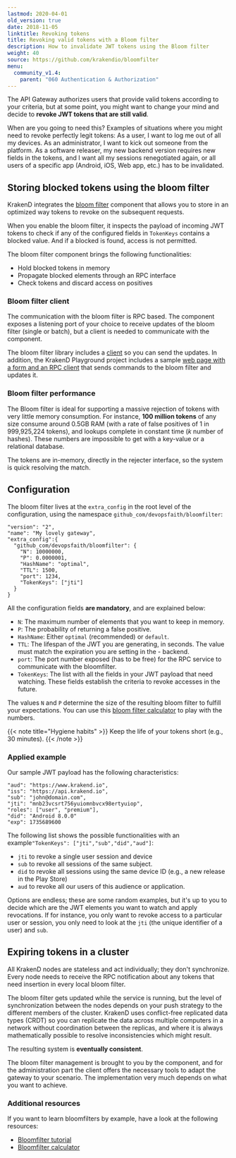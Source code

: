 ```yaml
---
lastmod: 2020-04-01
old_version: true
date: 2018-11-05
linktitle: Revoking tokens
title: Revoking valid tokens with a Bloom filter
description: How to invalidate JWT tokens using the Bloom filter
weight: 40
source: https://github.com/krakendio/bloomfilter
menu:
  community_v1.4:
    parent: "060 Authentication & Authorization"
---
```

The API Gateway authorizes users that provide valid tokens according to your criteria, but at some point, you might want to change your mind and decide to **revoke JWT tokens that are still valid**.

When are you going to need this? Examples of situations where you might need to revoke perfectly legit tokens:
As a user, I want to log me out of all my devices.
As an administrator, I want to kick out someone from the platform.
As a software releaser, my new backend version requires new fields in the tokens, and I want all my sessions renegotiated again, or all users of a specific app (Android, iOS, Web app, etc.) has to be invalidated.

## Storing blocked tokens using the bloom filter
KrakenD integrates the [bloom filter](https://github.com/krakendio/bloomfilter) component that allows you to store in an optimized way tokens to revoke on the subsequent requests.

When you enable the bloom filter, it inspects the payload of incoming JWT tokens to check if any of the configured fields in `TokenKeys` contains a blocked value. And if a blocked is found, access is not permitted.

The bloom filter component brings the following functionalities:

- Hold blocked tokens in memory
- Propagate blocked elements through an RPC interface
- Check tokens and discard access on positives

### Bloom filter client
The communication with the bloom filter is RPC based. The component exposes a listening port of your choice to receive updates of the bloom filter (single or batch), but a client is needed to communicate with the component.

The bloom filter library includes a [client](https://github.com/krakendio/bloomfilter/tree/master/cmd/client) so you can send the updates. In addition, the KrakenD Playground project includes a sample [web page with a form and an RPC client](https://github.com/krakendio/playground-community/tree/master/jwt-revoker) that sends commands to the bloom filter and updates it.

### Bloom filter performance
The Bloom filter is ideal for supporting a massive rejection of tokens with very little memory consumption. For instance, **100 million tokens** of any size consume around 0.5GB RAM (with a rate of false positives of 1 in 999,925,224 tokens), and lookups complete in constant time (*k* number of hashes). These numbers are impossible to get with a key-value or a relational database.

The tokens are in-memory, directly in the rejecter interface, so the system is quick resolving the match.

## Configuration
The bloom filter lives at the `extra_config` in the root level of the configuration, using the namespace `github_com/devopsfaith/bloomfilter`:


    "version": "2",
    "name": "My lovely gateway",
    "extra_config":{
      "github_com/devopsfaith/bloomfilter": {
        "N": 10000000,
        "P": 0.0000001,
        "HashName": "optimal",
        "TTL": 1500,
        "port": 1234,
        "TokenKeys": ["jti"]
      }
    }

All the configuration fields **are mandatory**, and are explained below:

- `N`: The maximum number of elements that you want to keep in memory.
- `P`: The probability of returning a false positive.
- `HashName`: Either `optimal` (recommended) or `default`.
- `TTL`: The lifespan of the JWT you are generating, in seconds. The value must match the expiration you are setting in the - backend.
- `port`: The port number exposed (has to be free) for the RPC service to communicate with the bloomfilter.
- `TokenKeys`: The list with all the fields in your JWT payload that need watching. These fields establish the criteria to revoke accesses in the future.

The values `N` and `P` determine the size of the resulting bloom filter to fulfill your expectations. You can use this [bloom filter calculator](https://hur.st/bloomfilter/?n=1000000&p=1.0E-9&m=&k=) to play with the numbers.

{{< note title="Hygiene habits" >}}
Keep the life of your tokens short (e.g., 30 minutes).
{{< /note >}}

### Applied example
Our sample JWT payload has the following characteristics:

    "aud": "https://www.krakend.io",
    "iss": "https://api.krakend.io",
    "sub": "john@domain.com",
    "jti": "mnb23vcsrt756yuiomnbvcx98ertyuiop",
    "roles": ["user", "premium"],
    "did": "Android 8.0.0"
    "exp": 1735689600

The following list shows the possible functionalities with an example`"TokenKeys": ["jti","sub","did","aud"]`:

- `jti` to revoke a single user session and device
- `sub` to revoke all sessions of the same subject.
- `did` to revoke all sessions using the same device ID (e.g., a new release in the Play Store)
- `aud` to revoke all our users of this audience or application.

Options are endless; these are some random examples, but it's up to you to decide which are the JWT elements you want to watch and apply revocations. If for instance, you only want to revoke access to a particular user or session, you only need to look at the `jti` (the unique identifier of a user) and `sub`.

## Expiring tokens in a cluster
All KrakenD nodes are stateless and act individually; they don't synchronize. Every node needs to receive the RPC notification about any tokens that need insertion in every local bloom filter.

The bloom filter gets updated while the service is running, but the level of synchronization between the nodes depends on your push strategy to the different members of the cluster. KrakenD uses conflict-free replicated data types (CRDT) so you can replicate the data across multiple computers in a network without coordination between the replicas, and where it is always mathematically possible to resolve inconsistencies which might result.

The resulting system is **eventually consistent**.

The bloom filter management is brought to you by the component, and for the administration part the client offers the necessary tools to adapt the gateway to your scenario. The implementation very much depends on what you want to achieve.

### Additional resources
If you want to learn bloomfilters by example, have a look at the following resources:

- [Bloomfilter tutorial](https://llimllib.github.io/bloomfilter-tutorial/)
- [Bloomfilter calculator](https://hur.st/bloomfilter/?n=1000000&p=1.0E-9&m=&k=)
